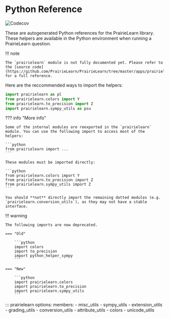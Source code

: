 # Python Reference

![Codecov](https://codecov.io/github/prairielearn/prairielearn/graph/badge.svg?token=50XtugkgLU&flag=python)

These are autogenerated Python references for the PrairieLearn library. These helpers are available in the Python environment when running a PrairieLearn question.

!!! note

    The `prairielearn` module is not fully documented yet. Please refer to the [source code](https://github.com/PrairieLearn/PrairieLearn/tree/master/apps/prairielearn/python/prairielearn) for a full reference.

Here are the reccommended ways to import the helpers:

```python
import prairielearn as pl
from prairielearn.colors import Y
from prairielearn.to_precision import Z
import prairielearn.sympy_utils as psu
```

??? info "More info"

    Some of the internal modules are reexported in the `prairielearn` module. You can use the following import to access most of the helpers:

    ```python
    from prairielearn import ...
    ```

    These modules must be imported directly:

    ```python
    from prairielearn.colors import Y
    from prairielearn.to_precision import Z
    from prairielearn.sympy_utils import Z
    ```

    You should **not** directly import the remaining dotted modules (e.g. `prairielearn.conversion_utils`), as they may not have a stable interface.

!!! warning

    The following imports are now deprecated.

    === "Old"

        ```python
        import colors
        import to_precision
        import python_helper_sympy
        ```

    === "New"

        ```python
        import prairielearn.colors
        import prairielearn.to_precision
        import prairielearn.sympy_utils
        ```

<!-- prettier-ignore -->
::: prairielearn
    options:
        members:
            - misc_utils
            - sympy_utils
            - extension_utils
            - grading_utils
            - conversion_utils
            - attribute_utils
            - colors
            - unicode_utils
